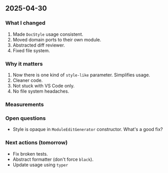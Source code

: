 ## 2025-04-30

### What I changed

1. Made `DocStyle` usage consistent.
2. Moved domain ports to their own module.
3. Abstracted diff reviewer.
4. Fixed file system.

### Why it matters

1. Now there is one kind of `style-like` parameter. Simplifies usage.
2. Cleaner code.
3. Not stuck with VS Code only.
4. No file system headaches.

### Measurements

### Open questions

- Style is opaque in `ModuleEditGenerator` constructor. What's a good fix?

### Next actions (tomorrow)

- Fix broken tests.
- Abstract formatter (don't force `black`).
- Update usage using `typer`
